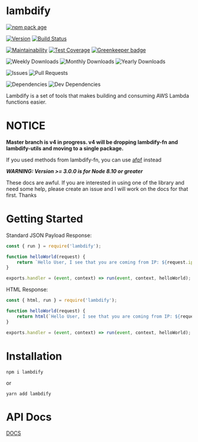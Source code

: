 # lambdify

[![npm pack age](https://nodei.co/npm/lambdify.png?downloads=true&downloadRank=true&stars=true)](https://npmjs.org/package/lambdify)

[![Version](https://badge.fury.io/js/lambdify.svg)](https://npmjs.org/package/lambdify) [![Build Status](https://travis-ci.org/Prefinem/lambdify.svg)](https://travis-ci.org/Prefinem/lambdify)

[![Maintainability](https://api.codeclimate.com/v1/badges/4f911850391938e811f1/maintainability)](https://codeclimate.com/github/Prefinem/lambdify/maintainability) [![Test Coverage](https://api.codeclimate.com/v1/badges/4f911850391938e811f1/test_coverage)](https://codeclimate.com/github/Prefinem/lambdify/test_coverage) [![Greenkeeper badge](https://badges.greenkeeper.io/Prefinem/lambdify.svg)](https://greenkeeper.io/)

![Weekly Downloads](https://img.shields.io/npm/dw/lambdify.svg) ![Monthly Downloads](https://img.shields.io/npm/dm/lambdify.svg) ![Yearly Downloads](https://img.shields.io/npm/dy/lambdify.svg)

![Issues](https://img.shields.io/github/issues/Prefinem/lambdify.svg) ![Pull Requests](https://img.shields.io/github/issues-pr/Prefinem/lambdify.svg)

![Dependencies](https://david-dm.org/Prefinem/lambdify.svg) ![Dev Dependencies](https://david-dm.org/Prefinem/lambdify/dev-status.svg)

Lambdify is a set of tools that makes building and consuming AWS Lambda functions easier.

# NOTICE

**Master branch is v4 in progress. v4 will be dropping lambdify-fn and lambdify-utils and moving to a single package.**

If you used methods from lambdify-fn, you can use [afpf](https://github.com/Prefinem/afpf) instead

**_WARNING: Version >= 3.0.0 is for Node 8.10 or greater_**

These docs are awful. If you are interested in using one of the library and need some help, please create an issue and I will work on the docs for that first. Thanks

# Getting Started

Standard JSON Payload Response:

```js
const { run } = require('lambdify');

function helloWorld(request) {
	return `Hello User, I see that you are coming from IP: ${request.ip}`;
}

exports.handler = (event, context) => run(event, context, helloWorld);
```

HTML Response:

```js
const { html, run } = require('lambdify');

function helloWorld(request) {
	return html(`Hello User, I see that you are coming from IP: ${request.ip}`);
}

exports.handler = (event, context) => run(event, context, helloWorld);
```

# Installation

    npm i lambdify

or

    yarn add lambdify

# API Docs

[DOCS](https://github.com/Prefinem/lambdify/blob/master/DOCS.md)
